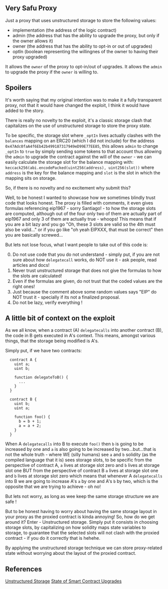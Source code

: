## Very Safu Proxy

Just a proxy that uses unstructured storage to store the following values:

  - implementation (the address of the logic contract)
  - admin (the address that has the ability to upgrade the proxy, but only if the owner allows it)
  - owner (the address that has the ability to opt-in or out of upgrades)
  - optIn (boolean representing the willingnes of the owner to having their proxy upgraded)
  
It allows the `owner` of the proxy to opt-in/out of upgrades.
It allows the `admin` to upgrade the proxy if the `owner` is willing to.

## Spoilers

It's worth saying that my original intention was to make it a fully transparent proxy, not that it would have changed the exploit,
I think it would have added to the story.

There is really no novelty to the exploit, it's a classic storage clash that 
capitalizes on the use of unstructured storage to store the proxy state.

To be specific, the storage slot where `_optIn` lives actually clashes with the `balances` mapping on an ERC20 (which I did not include)
for the address `0x47Adc0faA4f6Eb42b499187317949eD99E77EE85`, this allows `admin` to change `_optIn` to `true`
by simply sending some tokens to that account thus allowing the `admin` to upgrade the contract against the will
of the `owner` - we can easily calculate the storage slot for the balance mapping with: `keccack256(abi.encodePacked(uint256(address), uint256(slot))`
where `address` is the key for the balance mapping and `slot` is the slot in which the mapping sits on storage.

So, if there is no novelty and no excitement why submit this?

Well, to be honest I wanted to showcase how we sometimes blindly trust code that looks honest.
The proxy is filled with comments, it even gives formulas referencing eip1967 - sorry Santiago! - to how the storage slots are computed,
although out of the four only two of them are actually part of eip1967 and only 3 of them are actually true - whoops!
This means that if you are a bit lazy and you go "Oh, these 3 slots are valid so the 4th must also be valid..." or if you go like
"oh yeah EIPXXX, that must be correct" then you are basically screwed...

But lets not lose focus, what I want people to take out of this code is:

0. Do not use code that you do not understand - simply put, if you are not sure about how `delegatecall` works, do NOT use it - ask people, read articles and docs!
1. Never trust unstructured storage that does not give the formulas to how the slots are calculated!
2. Even if the formulas are given, do not trust that the coded values are the right ones!
3. Just because the comment above some random values says "EIP" do NOT trust it - specially if its not a finalized proposal.
3. Do not be lazy, verify everything !


## A little bit of context on the exploit

As we all know, when a contract (A) `delegatecalls` into another contract (B), the code in B gets 
executed in A's context. This means, amongst various things, that the storage being modified is A's.

Simply put, if we have two contracts:

```
  contract A {
    uint a;
    uint b;

    function delegateToB() {
      ...
    }
  }

  contract B {
    uint b;
    uint a;

    function foo() {
      b = b + 1;
      a = a + 2;
    }
  }
```

When A `delegatecalls` into B to execute `foo()` then `b` is going to be increased by one and
`a` is also going to be increased by two...but...that is not the whole truth - where WE (silly humans) see `a` and `b`
solidity (as the compiled language that it is) sees storage slots, to be specific from the perspective of contract A,
`a` lives at storage slot zero and `b` lives at storage slot one BUT from the perspective of contract B `a` lives at storage slot
one and `b` lives at storage slot zero which means that whenever A `delegatecalls` into B we are going to increase A's `a` by one and A's
`b` by two, which is the opposite that we are trying to achieve - oh no!

But lets not worry, as long as wee keep the same storage structure we are safe !

But to be honest having to worry about having the same storage layout in your proxy as the proxied contract is kinda annoying! So, how do we get around it?
Enter - Unstructured storage. Simply put it consists in choosing storage slots, by capitalizing on how solidity maps state variables to storage, to guarantee that the selected slots will not
clash with the proxied contract - if you do it correctly that is hehehe.

By applyimg the unstructured storage technique we can store proxy-related state without worrying about the layout of the proxied contract.

## References

[Unstructured Storage](https://blog.openzeppelin.com/upgradeability-using-unstructured-storage/)
[State of Smart Contract Upgrades](https://blog.openzeppelin.com/the-state-of-smart-contract-upgrades/)
